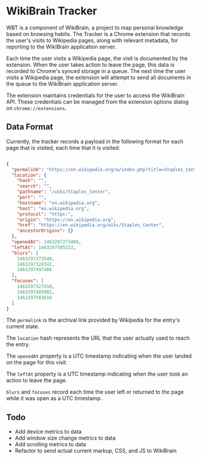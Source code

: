 WikiBrain Tracker
=================

WBT is a component of WikiBrain, a project to map personal knowledge based on browsing habits. The Tracker is a Chrome extension that records the user's visits to Wikipedia pages, along with relevant metadata, for reporting to the WikiBrain application server.

Each time the user visits a Wikipedia page, the visit is documented by the extension. When the user takes action to leave the page, this data is recorded to Chrome's synced storage in a queue. The next time the user visits a Wikipedia page, the extension will attempt to send all documents in the queue to the WikiBrain application server.

The extension maintains credentials for the user to access the WikiBrain API. These credentials can be managed from the extension options dialog on `chrome://extensions`.

## Data Format

Currently, the tracker records a payload in the following format for each page that is visited, each time that it is visited:

```json

{
  "permalink": "https://en.wikipedia.org/w/index.php?title=Staples_Center&oldid=715766449",
  "location": {
    "hash": "",
    "search": "",
    "pathname": "/wiki/Staples_Center",
    "port": "",
    "hostname": "en.wikipedia.org",
    "host": "en.wikipedia.org",
    "protocol": "https:",
    "origin": "https://en.wikipedia.org",
    "href": "https://en.wikipedia.org/wiki/Staples_Center",
    "ancestorOrigins": {}
  },
  "openedAt": 1463297273404,
  "leftAt": 1463297505213,
  "blurs": [
    1463297273540,
    1463297328342,
    1463297497408
  ],
  "focuses": [
    1463297327410,
    1463297485982,
    1463297503618
  ]
}
````

The `permalink` is the archival link provided by Wikipedia for the entry's current state.

The `location` hash represents the URL that the user actually used to reach the entry.

The `openedAt` property is a UTC timestamp indicating when the user landed on the page for this visit.

The `leftAt` property is a UTC timestamp indicating when the user took an action to leave the page.

`blurs` and `focuses` record each time the user left or returned to the page while it was open as a UTC timestamp.

## Todo

- Add device metrics to data
- Add window size change metrics to data
- Add scrolling metrics to data
- Refactor to send actual current markup, CSS, and JS to WikiBrain